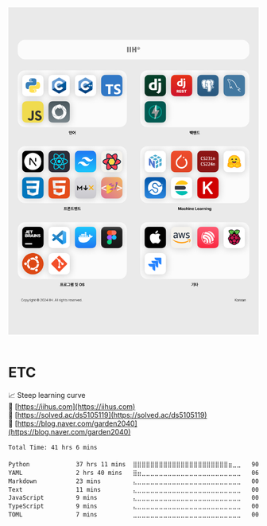 <!--
**ds5105119/ds5105119** is a ✨ _special_ ✨ repository because its `README.md` (this file) appears on your GitHub profile.

Here are some ideas to get you started:
/
- 🔭 I’m currently working on CS
- 🌱 I’m currently learning CS/ML
- 👯 I’m looking to collaborate on Design
- 💬 Ask me about CS
- 📫 How to reach me: github, naver blog
- 😄 Pronouns: he/his
- ⚡ Fun fact: ...
-->

<div align=center>
<img src="https://raw.githubusercontent.com/ds5105119/ds5105119/main/assets/stack6.png"/>
<br/><br/>
</div>

# ETC
📈 Steep learning curve
<br/>
🔗 [https://iihus.com](https://iihus.com)
<br/>
🔗 [https://solved.ac/ds5105119](https://solved.ac/ds5105119)
<br/>
🔗 [https://blog.naver.com/garden2040](https://blog.naver.com/garden2040)

<!--START_SECTION:waka-->

```txt
Total Time: 41 hrs 6 mins

Python             37 hrs 11 mins  ⣿⣿⣿⣿⣿⣿⣿⣿⣿⣿⣿⣿⣿⣿⣿⣿⣿⣿⣿⣿⣿⣿⣶⣀⣀   90.47 %
YAML               2 hrs 40 mins   ⣿⣶⣀⣀⣀⣀⣀⣀⣀⣀⣀⣀⣀⣀⣀⣀⣀⣀⣀⣀⣀⣀⣀⣀⣀   06.51 %
Markdown           23 mins         ⣄⣀⣀⣀⣀⣀⣀⣀⣀⣀⣀⣀⣀⣀⣀⣀⣀⣀⣀⣀⣀⣀⣀⣀⣀   00.97 %
Text               11 mins         ⣄⣀⣀⣀⣀⣀⣀⣀⣀⣀⣀⣀⣀⣀⣀⣀⣀⣀⣀⣀⣀⣀⣀⣀⣀   00.46 %
JavaScript         9 mins          ⣄⣀⣀⣀⣀⣀⣀⣀⣀⣀⣀⣀⣀⣀⣀⣀⣀⣀⣀⣀⣀⣀⣀⣀⣀   00.39 %
TypeScript         9 mins          ⣄⣀⣀⣀⣀⣀⣀⣀⣀⣀⣀⣀⣀⣀⣀⣀⣀⣀⣀⣀⣀⣀⣀⣀⣀   00.38 %
TOML               7 mins          ⣀⣀⣀⣀⣀⣀⣀⣀⣀⣀⣀⣀⣀⣀⣀⣀⣀⣀⣀⣀⣀⣀⣀⣀⣀   00.32 %
```

<!--END_SECTION:waka-->
